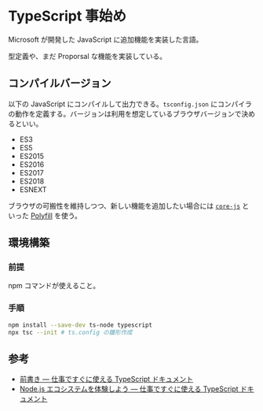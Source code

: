 # TypeScript 事始め

Microsoft が開発した JavaScript に追加機能を実装した言語。

型定義や、まだ Proporsal な機能を実装している。

## コンパイルバージョン

以下の JavaScript にコンパイルして出力できる。`tsconfig.json` にコンパイラの動作を定義する。バージョンは利用を想定しているブラウザバージョンで決めるといい。

- ES3
- ES5
- ES2015
- ES2016
- ES2017
- ES2018
- ESNEXT

ブラウザの可搬性を維持しつつ、新しい機能を追加したい場合には [`core-js`](https://www.npmjs.com/package/core-js) といった [Polyfill](https://developer.mozilla.org/ja/docs/Glossary/Polyfill) を使う。

## 環境構築

### 前提

npm コマンドが使えること。

### 手順

```bash
npm install --save-dev ts-node typescript
npx tsc --init # ts.config の雛形作成
```

## 参考

- [前書き — 仕事ですぐに使える TypeScript ドキュメント](https://future-architect.github.io/typescript-guide/preface.html#typescript)
- [Node.js エコシステムを体験しよう — 仕事ですぐに使える TypeScript ドキュメント](https://future-architect.github.io/typescript-guide/ecosystem.html)

